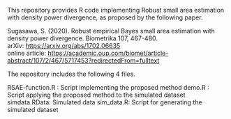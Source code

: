 This repository provides R code implementing Robust small area estimation with density power divergence, as proposed by the following paper.

Sugasawa, S. (2020).  Robust empirical Bayes small area estimation with density power divergence. Biometrika 107, 467-480.  
arXiv: https://arxiv.org/abs/1702.06635  
online article: https://academic.oup.com/biomet/article-abstract/107/2/467/5717453?redirectedFrom=fulltext


The repository includes the following 4 files.

RSAE-function.R : Script implementing the proposed method
demo.R : Script applying the proposed method to the simulated dataset
simdata.RData: Simulated data
sim_data.R: Script for generating the simulated dataset
